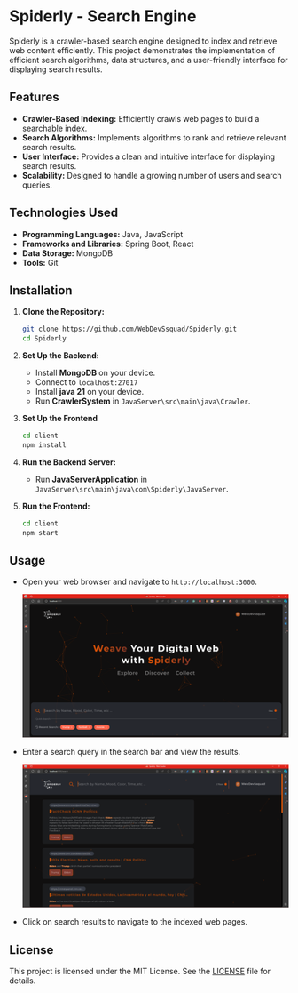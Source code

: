 # Spiderly - Search Engine

Spiderly is a crawler-based search engine designed to index and retrieve web content efficiently. This project demonstrates the implementation of efficient search algorithms, data structures, and a user-friendly interface for displaying search results.

## Features

- **Crawler-Based Indexing:** Efficiently crawls web pages to build a searchable index.
- **Search Algorithms:** Implements algorithms to rank and retrieve relevant search results.
- **User Interface:** Provides a clean and intuitive interface for displaying search results.
- **Scalability:** Designed to handle a growing number of users and search queries.

## Technologies Used

- **Programming Languages:** Java, JavaScript
- **Frameworks and Libraries:** Spring Boot, React
- **Data Storage:** MongoDB
- **Tools:** Git

## Installation

1. **Clone the Repository:**
   ```bash
   git clone https://github.com/WebDevSsquad/Spiderly.git
   cd Spiderly
   ```

2. **Set Up the Backend:**
   - Install **MongoDB** on your device.
   - Connect to `localhost:27017`
   - Install **java 21** on your device.
   - Run **CrawlerSystem** in `JavaServer\src\main\java\Crawler`.
  
3. **Set Up the Frontend**
   ```bash
   cd client
   npm install
   ```

4. **Run the Backend Server:**
   - Run **JavaServerApplication** in `JavaServer\src\main\java\com\Spiderly\JavaServer`.

5. **Run the Frontend:**
   ```bash
   cd client
   npm start
   ```

## Usage
- Open your web browser and navigate to `http://localhost:3000`.  
  
  ![alt text](assets/main.png)  
  

- Enter a search query in the search bar and view the results.

  ![alt text](assets/result.png)  
- Click on search results to navigate to the indexed web pages.


## License

This project is licensed under the MIT License. See the [LICENSE](LICENSE) file for details.
